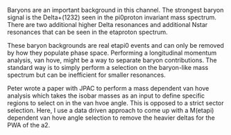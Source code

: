 Baryons are an important background in this channel. The strongest baryon signal is the Delta+(1232) seen in the pi0proton invariant mass spectrum. There are two additional higher Delta resonances and additional Nstar resonances that can be seen in the etaproton spectrum. 

These baryon backgrounds are real etapi0 events and can only be removed by how they populate phase space. Performing a longitudinal momentum analysis, van hove, might be a way to separate baryon contributions. The standard way is to simply perform a selection on the baryon-like mass spectrum but can be inefficient for smaller resonances. 

Peter wrote a paper with JPAC to perform a mass dependent van hove analysis which takes the isobar masses as an input to define specific regions to select on in the van hvoe angle. This is opposed to a strict sector selection. Here, I use a data driven approach to come up with a M(etapi) dependent van hove angle selection to remove the heavier deltas for the PWA of the a2.

